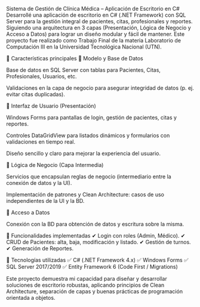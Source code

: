 Sistema de Gestión de Clínica Médica – Aplicación de Escritorio en C#
Desarrollé una aplicación de escritorio en C# (.NET Framework) con SQL Server para la gestión integral de pacientes, citas, profesionales y reportes. Siguiendo una arquitectura en 3 capas (Presentación, Lógica de Negocio y Acceso a Datos) para lograr un diseño modular y fácil de mantener. Este proyecto fue realizado como Trabajo Final de la materia Laboratorio de Computación III en la Universidad Tecnológica Nacional (UTN).

📌 Características principales
🔹 Modelo y Base de Datos

Base de datos en SQL Server con tablas para Pacientes, Citas, Profesionales, Usuarios, etc.

Validaciones en la capa de negocio para asegurar integridad de datos (p. ej. evitar citas duplicadas).

🔹 Interfaz de Usuario (Presentación)

Windows Forms para pantallas de login, gestión de pacientes, citas y reportes.

Controles DataGridView para listados dinámicos y formularios con validaciones en tiempo real.

Diseño sencillo y claro para mejorar la experiencia del usuario.

🔹 Lógica de Negocio (Capa Intermedia)

Servicios que encapsulan reglas de negocio (intermediario entre la conexión de datos y la UI).

Implementación de patrones y Clean Architecture: casos de uso independientes de la UI y la BD.

🔹 Acceso a Datos

Conexión con la BD para obtención de datos y escritura sobre la misma.

📌 Funcionalidades implementadas
✔ Login con roles (Admin, Médico).
✔ CRUD de Pacientes: alta, baja, modificación y listado.
✔ Gestión de turnos.
✔ Generación de Reportes.

📌 Tecnologías utilizadas
✅ C# (.NET Framework 4.x)
✅ Windows Forms
✅ SQL Server 2017/2019
✅ Entity Framework 6 (Code First / Migrations)

Este proyecto demuestra mi capacidad para diseñar y desarrollar soluciones de escritorio robustas, aplicando principios de Clean Architecture, separación de capas y buenas prácticas de programación orientada a objetos.
